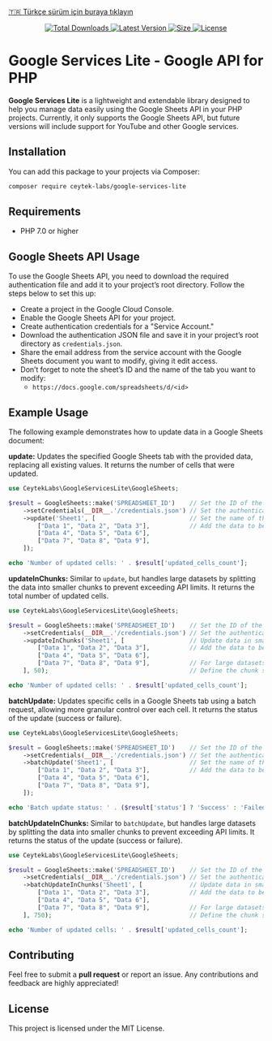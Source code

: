[🇹🇷 Türkçe sürüm için buraya tıklayın](README.tr.md)

<p align="center">
    <a href="https://packagist.org/packages/ceytek-labs/google-services-lite">
        <img alt="Total Downloads" src="https://img.shields.io/packagist/dt/ceytek-labs/google-services-lite">
    </a>
    <a href="https://packagist.org/packages/ceytek-labs/google-services-lite">
        <img alt="Latest Version" src="https://img.shields.io/packagist/v/ceytek-labs/google-services-lite">
    </a>
    <a href="https://packagist.org/packages/ceytek-labs/google-services-lite">
        <img alt="Size" src="https://img.shields.io/github/repo-size/ceytek-labs/google-services-lite">
    </a>
    <a href="https://packagist.org/packages/ceytek-labs/google-services-lite">
        <img alt="License" src="https://img.shields.io/packagist/l/ceytek-labs/google-services-lite">
    </a>
</p>

# Google Services Lite - Google API for PHP

**Google Services Lite** is a lightweight and extendable library designed to help you manage data easily using the Google Sheets API in your PHP projects. Currently, it only supports the Google Sheets API, but future versions will include support for YouTube and other Google services.

## Installation

You can add this package to your projects via Composer:

```bash
composer require ceytek-labs/google-services-lite
```

## Requirements

- PHP 7.0 or higher

## Google Sheets API Usage

To use the Google Sheets API, you need to download the required authentication file and add it to your project’s root directory. Follow the steps below to set this up:

- Create a project in the Google Cloud Console.
- Enable the Google Sheets API for your project.
- Create authentication credentials for a "Service Account."
- Download the authentication JSON file and save it in your project’s root directory as `credentials.json`.
- Share the email address from the service account with the Google Sheets document you want to modify, giving it edit access.
- Don’t forget to note the sheet’s ID and the name of the tab you want to modify:
    - `https://docs.google.com/spreadsheets/d/<id>`

## Example Usage

The following example demonstrates how to update data in a Google Sheets document:

**update:** Updates the specified Google Sheets tab with the provided data, replacing all existing values. It returns the number of cells that were updated.

```php
use CeytekLabs\GoogleServicesLite\GoogleSheets;

$result = GoogleSheets::make('SPREADSHEET_ID')    // Set the ID of the Google Sheets document
    ->setCredentials(__DIR__.'/credentials.json') // Set the authentication file
    ->update('Sheet1', [                          // Set the name of the tab where data will be updated
        ["Data 1", "Data 2", "Data 3"],           // Add the data to be updated
        ["Data 4", "Data 5", "Data 6"],
        ["Data 7", "Data 8", "Data 9"],
    ]);

echo 'Number of updated cells: ' . $result['updated_cells_count'];
```

**updateInChunks:** Similar to `update`, but handles large datasets by splitting the data into smaller chunks to prevent exceeding API limits. It returns the total number of updated cells.

```php
use CeytekLabs\GoogleServicesLite\GoogleSheets;

$result = GoogleSheets::make('SPREADSHEET_ID')    // Set the ID of the Google Sheets document
    ->setCredentials(__DIR__.'/credentials.json') // Set the authentication file
    ->updateInChunks('Sheet1', [                  // Update data in smaller chunks
        ["Data 1", "Data 2", "Data 3"],           // Add the data to be updated
        ["Data 4", "Data 5", "Data 6"],
        ["Data 7", "Data 8", "Data 9"],           // For large datasets, the data will be split into chunks
    ], 50);                                       // Define the chunk size (e.g., 50 rows)

echo 'Number of updated cells: ' . $result['updated_cells_count'];
```

**batchUpdate:** Updates specific cells in a Google Sheets tab using a batch request, allowing more granular control over each cell. It returns the status of the update (success or failure).

```php
use CeytekLabs\GoogleServicesLite\GoogleSheets;

$result = GoogleSheets::make('SPREADSHEET_ID')    // Set the ID of the Google Sheets document
    ->setCredentials(__DIR__.'/credentials.json') // Set the authentication file
    ->batchUpdate('Sheet1', [                     // Set the name of the tab where data will be updated
        ["Data 1", "Data 2", "Data 3"],           // Add the data to be updated
        ["Data 4", "Data 5", "Data 6"],
        ["Data 7", "Data 8", "Data 9"],
    ]);

echo 'Batch update status: ' . ($result['status'] ? 'Success' : 'Failed');
```

**batchUpdateInChunks:** Similar to `batchUpdate`, but handles large datasets by splitting the data into smaller chunks to prevent exceeding API limits. It returns the status of the update (success or failure).

```php
use CeytekLabs\GoogleServicesLite\GoogleSheets;

$result = GoogleSheets::make('SPREADSHEET_ID')    // Set the ID of the Google Sheets document
    ->setCredentials(__DIR__.'/credentials.json') // Set the authentication file
    ->batchUpdateInChunks('Sheet1', [             // Update data in smaller chunks
        ["Data 1", "Data 2", "Data 3"],           // Add the data to be updated
        ["Data 4", "Data 5", "Data 6"],
        ["Data 7", "Data 8", "Data 9"],           // For large datasets, the data will be split into chunks
    ], 750);                                      // Define the chunk size (e.g., 750 rows)

echo 'Number of updated cells: ' . $result['updated_cells_count'];
```

## Contributing

Feel free to submit a **pull request** or report an issue. Any contributions and feedback are highly appreciated!

## License

This project is licensed under the MIT License.
